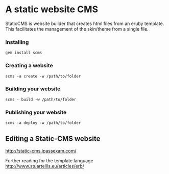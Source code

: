 A static website CMS
====================

StaticCMS is website builder that creates html files from an eruby template.  
This facilitates the management of the skin/theme from a single file.

### Installing 

    gem install scms

### Creating a website 

    scms -a create -w /path/to/folder

### Building your website 

    scms - build -w /path/to/folder

### Publishing your website 

    scms -a deploy -w /path/to/folder


Editing a Static-CMS website
----------------------------

http://static-cms.ipassexam.com/

Further reading for the template language
http://www.stuartellis.eu/articles/erb/

